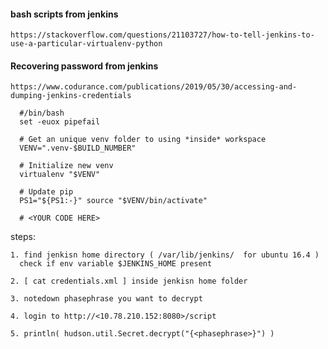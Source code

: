 
#### bash scripts from jenkins

    https://stackoverflow.com/questions/21103727/how-to-tell-jenkins-to-use-a-particular-virtualenv-python

#### Recovering password from jenkins

    https://www.codurance.com/publications/2019/05/30/accessing-and-dumping-jenkins-credentials
    
      #/bin/bash
      set -euox pipefail

      # Get an unique venv folder to using *inside* workspace
      VENV=".venv-$BUILD_NUMBER"

      # Initialize new venv
      virtualenv "$VENV"

      # Update pip
      PS1="${PS1:-}" source "$VENV/bin/activate"

      # <YOUR CODE HERE>
    
steps:

    1. find jenkisn home directory ( /var/lib/jenkins/  for ubuntu 16.4 )
      check if env variable $JENKINS_HOME present
    
    2. [ cat credentials.xml ] inside jenkisn home folder
  
    3. notedown phasephrase you want to decrypt

    4. login to http://<10.78.210.152:8080>/script
  
    5. println( hudson.util.Secret.decrypt("{<phasephrase>}") )
